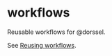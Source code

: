 # workflows

Reusable workflows for @dorssel.

See [Reusing workflows](https://docs.github.com/en/actions/using-workflows/reusing-workflows).
